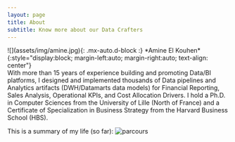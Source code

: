 ```yaml
---
layout: page
title: About
subtitle: Know more about our Data Crafters
---
```

<div class="row">
  <div class="column left">
    ![](assets/img/amine.jpg){: .mx-auto.d-block :} *Amine El Kouhen*{:style="display:block; margin-left:auto; margin-right:auto; text-align: center"} 
  </div>
  <div class="column right">
With more than 15 years of experience building and promoting Data/BI platforms, I designed and implemented thousands of Data pipelines and Analytics artifacts (DWH/Datamarts data models) for Financial Reporting, Sales Analysis, Operational KPIs, and Cost Allocation Drivers. I hold a Ph.D. in Computer Sciences from the University of Lille (North of France) and a Certificate of Specialization in Business Strategy from the Harvard Business School (HBS).
  </div>
</div>

This is a summary of my life (so far):
![parcours](https://user-images.githubusercontent.com/22400454/227017223-32b748ba-4d34-4267-8f4c-47f7fa85e9d8.png)

